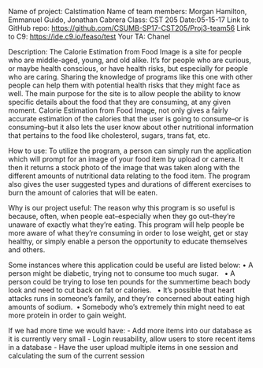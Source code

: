 Name of project: Calstimation
Name of team members: Morgan Hamilton, Emmanuel Guido, Jonathan Cabrera
Class: CST 205
Date:05-15-17
Link to GitHub repo: https://github.com/CSUMB-SP17-CST205/Proj3-team56
Link to C9: https://ide.c9.io/feaso/test
Your TA: Chanel

Description: The Calorie Estimation from Food Image is a site for people who are middle-aged, young, and old alike. It’s for people who are curious, or maybe health conscious, or have health risks, but especially for people who are caring. Sharing the knowledge of programs like this one with other people can help them with potential health risks that they might face as well. The main purpose for the site is to allow people the ability to know specific details about the food that they are consuming, at any given moment. Calorie Estimation from Food Image, not only gives a fairly accurate estimation of the calories that the user is going to consume–or is consuming–but it also lets the user know about other nutritional information that pertains to the food like cholesterol, sugars, trans fat, etc. 
            
How to use: To utilize the program, a person can simply run the application which will prompt for an image of your food item by upload or camera. It then it returns a stock photo of the image that was taken along with the different amounts of nutritional data relating to the food item. The program also gives the user suggested types and durations of different exercises to burn the amount of calories that will be eaten.

Why is our project useful: The reason why this program is so useful is because, often, when people eat–especially when they go out–they’re unaware of exactly what they’re eating. This program will help people be more aware of what they’re consuming in order to lose weight, get or stay healthy, or simply enable a person the opportunity to educate themselves and others.

 Some instances where this application could be useful are listed below:
	•	A person might be diabetic, trying not to consume too much sugar.  
	•	A person could be trying to lose ten pounds for the summertime beach body look and need to cut back on fat or calories.  
	•	It’s possible that heart attacks runs in someone’s family, and they’re concerned about eating high amounts of sodium. 
	•	Somebody who’s extremely thin might need to eat more protein in order to gain weight. 

If we had more time we would have:
	- Add more items into our database as it is currently very small
	- Login reusability, allow users to store recent items in a database
	- Have the user upload multiple items in one session and calculating the sum of the current session

     
        
